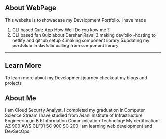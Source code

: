 ## About WebPage

This website is to showacase my Development Portfolio.
I have made
1. CLI based Quiz App How Well Do you kow me ?
2. CLI based fan Quiz about Darshan Raval
3.making devfolio -hosting to netlify and github setup
4.making component library
5.updating my portfoloio in devfolio calling from component library

-----


## Learn More

To learn more about my Development journey checkout my blogs and projects

## About Me

I am Cloud Security Analyst.
I completed my graduation in Computer Science Stream
I have studied from Adani Institute of Infrastructure Engineering,in B.E Information Communication Technology
My certification:
AZ 900
AWS CLF01
SC 900
SC 200
I am learning web development and DevSecOps.
